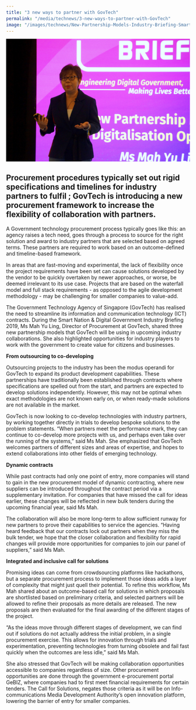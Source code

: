 ```yaml
---
title: "3 new ways to partner with GovTech"
permalink: "/media/technews/3-new-ways-to-partner-with-GovTech"
image: "/images/technews/New-Partnership-Models-Industry-Briefing-Smart-Nation-Digital-Government.JPG"
---
```


![3 new ways to partner with GovTech in this Smart Nation](/images/technews/New-Partnership-Models-Industry-Briefing-Smart-Nation-Digital-Government.JPG)


Procurement procedures typically set out rigid specifications and timelines for industry partners to fulfil ; GovTech is introducing a new procurement framework to increase the flexibility of collaboration with partners. 
---

A Government technology procurement process typically goes like this: an agency raises a tech need, goes through a process to source for the right solution and award to industry partners that are selected based on agreed terms. These partners are required to work based on an outcome-defined and timeline-based framework. 

In areas that are fast-moving and experimental, the lack of flexibility once the project requirements have been set can cause solutions developed by the vendor to be quickly overtaken by newer approaches, or worse, be deemed irrelevant to its use case. Projects that are based on the waterfall model and full stack requirements - as opposed to the agile development methodology -  may be challenging for smaller companies to value-add. 

The Government Technology Agency of Singapore (GovTech) has realised the need to streamline its information and communication technology (ICT) contracts. During the Smart Nation & Digital Government Industry Briefing 2019, Ms Mah Yu Ling, Director of Procurement at GovTech, shared three new partnership models that GovTech will be using in upcoming industry collaborations. She also highlighted opportunities for industry players to work with the government to create value for citizens and businesses.


**From outsourcing to co-developing**

Outsourcing projects to the industry has been the modus operandi for GovTech to expand its product development capabilities. These partnerships have traditionally been established through contracts where specifications are spelled out from the start, and partners are expected to develop solutions independently. However, this may not be optimal when exact methodologies are not known early on, or when ready-made solutions are not available in the market. 

GovTech is now looking to co-develop technologies with industry partners, by working together directly in trials to develop bespoke solutions to the problem statements. “When partners meet the performance mark, they can continue to co-develop more projects with us, and perhaps even take over the running of the systems,” said Ms Mah. She emphasized that GovTech welcomes partners of different sizes and areas of expertise, and hopes to extend collaborations into other fields of emerging technology.


**Dynamic contracts**

While past contracts had only one point of entry, more companies will stand to gain in the new procurement model of dynamic contracting, where new suppliers can be introduced throughout the contract period via a supplementary invitation. For companies that have missed the call for ideas earlier, these changes will be reflected in new bulk tenders during the upcoming financial year, said Ms Mah.

The collaboration will also be more long-term to allow sufficient runway for new partners to prove their capabilities to service the agencies. “Having heard feedback that our contracts lock out partners when they miss the bulk tender, we hope that the closer collaboration and flexibility for rapid changes will provide more opportunities for companies to join our panel of suppliers,” said Ms Mah.


**Integrated and inclusive call for solutions**

Promising ideas can come from crowdsourcing platforms like hackathons, but a separate procurement process to implement those ideas adds a layer of complexity that might just quell their potential. To refine this workflow, Ms Mah shared about an outcome-based call for solutions in which proposals are shortlisted based on preliminary criteria, and selected partners will be allowed to refine their proposals as more details are released. The new proposals are then evaluated for the final awarding of the different stages of the project. 

“As the ideas move through different stages of development, we can find out if solutions do not actually address the initial problem, in a single procurement exercise. This allows for innovation through trials and experimentation, preventing technologies from turning obsolete and fail fast quickly when the outcomes are less idle,” said Ms Mah.

She also stressed that GovTech will be making collaboration opportunities accessible to companies regardless of size. Other procurement opportunities are done through the government e-procurement portal GeBIZ, where companies had to first meet financial requirements for certain tenders. The Call for Solutions, negates those criteria as it will be on Info-communications Media Development Authority’s open innovation platform, lowering the barrier of entry for smaller companies. 

